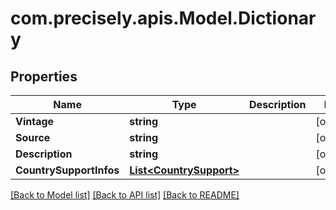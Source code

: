 # com.precisely.apis.Model.Dictionary
## Properties

Name | Type | Description | Notes
------------ | ------------- | ------------- | -------------
**Vintage** | **string** |  | [optional] 
**Source** | **string** |  | [optional] 
**Description** | **string** |  | [optional] 
**CountrySupportInfos** | [**List&lt;CountrySupport&gt;**](CountrySupport.md) |  | [optional] 

[[Back to Model list]](../README.md#documentation-for-models) [[Back to API list]](../README.md#documentation-for-api-endpoints) [[Back to README]](../README.md)


